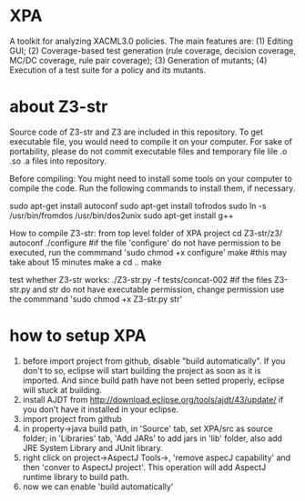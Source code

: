 # XPA
A toolkit for analyzing XACML3.0 policies. The main features are: (1) Editing GUI; (2) Coverage-based test generation (rule coverage, decision coverage, MC/DC coverage, rule pair coverage); (3) Generation of mutants; (4) Execution of a test suite for a policy and its mutants.

# about Z3-str
Source code of Z3-str and Z3 are included in this repository. To get executable file, you would need to compile it on your computer. For sake of portability, please do not commit executable files and temporary file lile .o .so .a files into repository.

Before compiling:
You might need to install some tools on your computer to compile the code. Run the following commands to install them, if necessary.

sudo apt-get install autoconf
sudo apt-get install tofrodos
sudo ln -s /usr/bin/fromdos /usr/bin/dos2unix 
sudo apt-get install g++

How to compile Z3-str:
from top level folder of XPA project
cd Z3-str/z3/
autoconf
./configure  #if the file 'configure' do not have permission to be executed, run the commmand 'sudo chmod +x configure'
make	#this may take about 15 minutes
make a
cd ..
make

test whether Z3-str works:
./Z3-str.py -f tests/concat-002	#if the files Z3-str.py and str do not have executable permission, change permission use the commmand 'sudo chmod +x Z3-str.py str'

# how to setup XPA
1. before import project from github, disable "build automatically". If you don't to so, eclipse will start building the project as soon as it is imported. And since build path have not been setted properly, eclipse will stuck at building.
2. install AJDT from http://download.eclipse.org/tools/ajdt/43/update/ if you don't have it installed in your eclipse.
2. import project from github
3. in property->java build path, in 'Source' tab, set XPA/src as source folder; in 'Libraries' tab, 'Add JARs' to add jars in 'lib' folder, also add JRE System Library and JUnit library.
4. right click on project->AspectJ Tools->, 'remove aspecJ capability' and then 'conver to AspectJ project'. This operation will add AspectJ runtime library to build path.
6. now we can enable 'build automatically'





